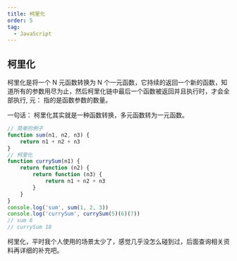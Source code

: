 ```yaml
---
title: 柯里化
order: 5
tag:
  - JavaScript
---
```


## 柯里化
柯里化是将一个 N 元函数转换为 N 个一元函数，它持续的返回一个新的函数，知道所有的参数用尽为止，然后柯里化链中最后一个函数被返回并且执行时，才会全部执行, 元： 指的是函数参数的数量。

一句话： 柯里化其实就是一种函数转换，多元函数转为一元函数。

```javascript 
// 简单的例子
function sum(n1, n2, n3) {
    return n1 + n2 + n3
}
// 柯里化
function currySum(n1) {
    return function (n2) {
        return function (n3) {
            return n1 + n2 + n3
        }
    }
}
console.log('sum', sum(1, 2, 3))
console.log('currySum', currySum(5)(6)(7))
// sum 6
// currySum 18
```

柯里化，平时我个人使用的场景太少了，感觉几乎没怎么碰到过，后面查询相关资料再详细的补充吧。